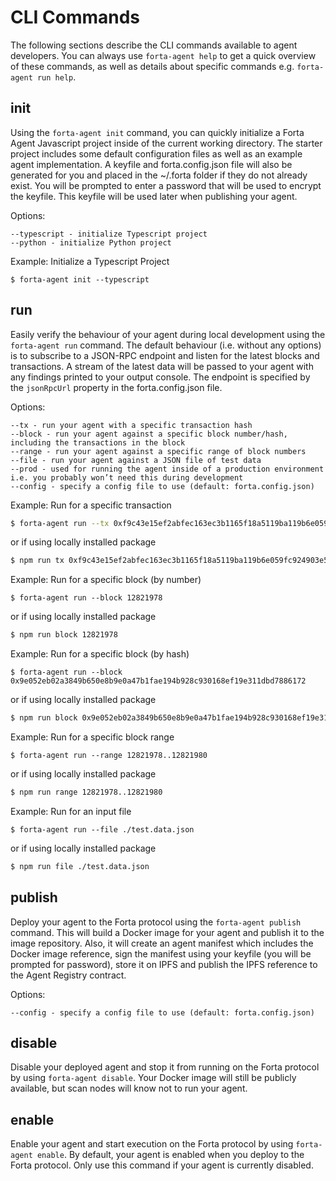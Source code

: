 # CLI Commands

The following sections describe the CLI commands available to agent developers. You can always use `forta-agent help` to get a quick overview of these commands, as well as details about specific commands e.g. `forta-agent run help`.

## init

Using the `forta-agent init` command, you can quickly initialize a Forta Agent Javascript project inside of the current working directory. The starter project includes some default configuration files as well as an example agent implementation. A keyfile and forta.config.json file will also be generated for you and placed in the ~/.forta folder if they do not already exist. You will be prompted to enter a password that will be used to encrypt the keyfile. This keyfile will be used later when publishing your agent.

Options:

```
--typescript - initialize Typescript project
--python - initialize Python project
```

Example: Initialize a Typescript Project

```
$ forta-agent init --typescript
```

## run

Easily verify the behaviour of your agent during local development using the `forta-agent run` command. The default behaviour (i.e. without any options) is to subscribe to a JSON-RPC endpoint and listen for the latest blocks and transactions. A stream of the latest data will be passed to your agent with any findings printed to your output console. The endpoint is specified by the `jsonRpcUrl` property in the forta.config.json file.

Options:

```
--tx - run your agent with a specific transaction hash
--block - run your agent against a specific block number/hash, including the transactions in the block
--range - run your agent against a specific range of block numbers
--file - run your agent against a JSON file of test data
--prod - used for running the agent inside of a production environment i.e. you probably won’t need this during development
--config - specify a config file to use (default: forta.config.json)
```

Example: Run for a specific transaction

```bash
$ forta-agent run --tx 0xf9c43e15ef2abfec163ec3b1165f18a5119ba119b6e059fc924903e5251e3543
```

or if using locally installed package

```bash
$ npm run tx 0xf9c43e15ef2abfec163ec3b1165f18a5119ba119b6e059fc924903e5251e3543
```

Example: Run for a specific block (by number)

```
$ forta-agent run --block 12821978
```

or if using locally installed package

```bash
$ npm run block 12821978
```

Example: Run for a specific block (by hash)

```
$ forta-agent run --block 0x9e052eb02a3849b650e8b9e0a47b1fae194b928c930168ef19e311dbd7886172
```

or if using locally installed package

```bash
$ npm run block 0x9e052eb02a3849b650e8b9e0a47b1fae194b928c930168ef19e311dbd7886172
```

Example: Run for a specific block range

```
$ forta-agent run --range 12821978..12821980
```

or if using locally installed package

```bash
$ npm run range 12821978..12821980
```

Example: Run for an input file

```
$ forta-agent run --file ./test.data.json
```

or if using locally installed package

```bash
$ npm run file ./test.data.json
```

## publish

Deploy your agent to the Forta protocol using the `forta-agent publish` command. This will build a Docker image for your agent and publish it to the image repository. Also, it will create an agent manifest which includes the Docker image reference, sign the manifest using your keyfile (you will be prompted for password), store it on IPFS and publish the IPFS reference to the Agent Registry contract.

Options:

```
--config - specify a config file to use (default: forta.config.json)
```

## disable

Disable your deployed agent and stop it from running on the Forta protocol by using `forta-agent disable`. Your Docker image will still be publicly available, but scan nodes will know not to run your agent.

## enable

Enable your agent and start execution on the Forta protocol by using `forta-agent enable`. By default, your agent is enabled when you deploy to the Forta protocol. Only use this command if your agent is currently disabled.